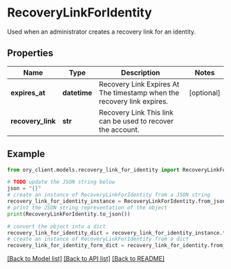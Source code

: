 # RecoveryLinkForIdentity

Used when an administrator creates a recovery link for an identity.

## Properties

Name | Type | Description | Notes
------------ | ------------- | ------------- | -------------
**expires_at** | **datetime** | Recovery Link Expires At  The timestamp when the recovery link expires. | [optional] 
**recovery_link** | **str** | Recovery Link  This link can be used to recover the account. | 

## Example

```python
from ory_client.models.recovery_link_for_identity import RecoveryLinkForIdentity

# TODO update the JSON string below
json = "{}"
# create an instance of RecoveryLinkForIdentity from a JSON string
recovery_link_for_identity_instance = RecoveryLinkForIdentity.from_json(json)
# print the JSON string representation of the object
print(RecoveryLinkForIdentity.to_json())

# convert the object into a dict
recovery_link_for_identity_dict = recovery_link_for_identity_instance.to_dict()
# create an instance of RecoveryLinkForIdentity from a dict
recovery_link_for_identity_form_dict = recovery_link_for_identity.from_dict(recovery_link_for_identity_dict)
```
[[Back to Model list]](../README.md#documentation-for-models) [[Back to API list]](../README.md#documentation-for-api-endpoints) [[Back to README]](../README.md)


